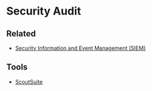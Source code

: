 # Security Audit

## Related

- [Security Information and Event Management (SIEM)](/devops/siem.md)

## Tools

- [ScoutSuite](/scoutsuite.md)

<!--
https://github.com/CISOfy/lynis
-->
